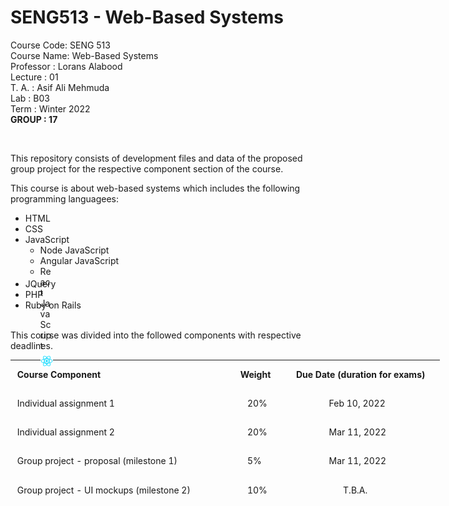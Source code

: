 # SENG513 - Web-Based Systems
Course Code: SENG 513<br>
Course Name: Web-Based Systems<br>
Professor  : Lorans Alabood<br>
Lecture    : 01<br>
T. A.      : Asif Ali Mehmuda<br>
Lab        : B03<br>
Term       : Winter 2022<br>
<b>GROUP   : 17</B>


<body>
<br>
<div>
<p>This repository consists of development files and data of the proposed group project for the respective component section of the course. </p>
</div>
<div>
This course is about web-based systems which includes the following programming languagees:  
<ul>
<li>HTML</li>
<li>CSS</li>
<li>JavaScript
  <ul>
    <li>Node JavaScript</li>
    <li>Angular JavaScript</li>
    <li style="width: 20px; height: 20px; font-size: 14px;">React JavaScript&nbsp&nbsp<img src="/icons/ReactJS.png" style="width: 20px; height: 20px;  margin-top: 30%;">
    </li>
  </ul>
  </li>
<li>JQuery</li>
<li>PHP</li>
<li>Ruby on Rails</li>
</ul>
</div>

<br>
<div>
This course was divided into the followed components with respective deadlines.<br>
<table style="width: 686.812px; height: 235px; float: center;" border="0" cellpadding="2">
<tbody>
<tr style="height: 15px;">
<td style="width: 366px; height: 41px;">&nbsp;<strong>Course Component</strong></td>
<td style="width: 78px; height: 41px; ">&nbsp;<strong>Weight</strong></td>
<td style="width: 239.812px; height: 41px;">&nbsp;<strong>Due Date (duration for exams)</strong></td>
</tr>
<tr style="height: 41px;">
<td style="width: 366px; height: 41px;">&nbsp;Individual assignment 1</td>
<td style="width: 78px; height: 41px; ">&nbsp;&nbsp;&nbsp;&nbsp;20%</td>
<td id="date" style="width: 239.812px; height: 41px;">&nbsp;&nbsp;&nbsp;&nbsp;&nbsp;&nbsp;&nbsp;&nbsp;&nbsp;&nbsp;&nbsp;&nbsp;&nbsp;&nbsp;&nbsp;Feb 10, 2022</td>
</tr>
<tr style="height: 41px;">
<td style="width: 366px; height: 41px;">&nbsp;Individual assignment 2</td>
<td style="width: 78px; height: 41px;">&nbsp;&nbsp;&nbsp;&nbsp;20%</td>
<td id="dateColum" style="width: 239.812px; height: 41px;">&nbsp;&nbsp;&nbsp;&nbsp;&nbsp;&nbsp;&nbsp;&nbsp;&nbsp;&nbsp;&nbsp;&nbsp;&nbsp;&nbsp;&nbsp;Mar 11, 2022</td>
</tr>
<tr style="height: 41px;">
<td style="width: 366px; height: 41px;">&nbsp;Group project - proposal (milestone 1)</td>
<td style="width: 78px; height: 41px;">&nbsp;&nbsp;&nbsp;&nbsp;5%</td>
<td id="date" style="width: auto; height: 41px;">&nbsp;&nbsp;&nbsp;&nbsp;&nbsp;&nbsp;&nbsp;&nbsp;&nbsp;&nbsp;&nbsp;&nbsp;&nbsp;&nbsp;&nbsp;Mar 11, 2022</td>
</tr>
<tr style="height: 41px;">
<td style="width: 366px; height: 41px;">&nbsp;Group project - UI mockups (milestone 2)</td>
<td style="width: 78px; height: 41px; ">&nbsp;&nbsp;&nbsp;&nbsp;10%</td>
<td id="date" style="width: 239.812px; height: 41px;">&nbsp;&nbsp;&nbsp;&nbsp;&nbsp;&nbsp;&nbsp;&nbsp;&nbsp;&nbsp;&nbsp;&nbsp;&nbsp;&nbsp;&nbsp;&nbsp;&nbsp;&nbsp;&nbsp;&nbsp;&nbsp;T.B.A.</td>
</tr>
<tr style="height: 33px;">
<td style="width: 366px; height: 41px;">&nbsp;Group project - technical topic presentation(milestone 3)</td>
<td style="width: 78px; height: 41px; ">&nbsp;&nbsp;&nbsp;&nbsp;10%</td>
<td id="date" style="width: 239.812px; height: 41px;">&nbsp;&nbsp;&nbsp;&nbsp;&nbsp;&nbsp;&nbsp;&nbsp;&nbsp;&nbsp;&nbsp;&nbsp;&nbsp;&nbsp;&nbsp;&nbsp;&nbsp;&nbsp;&nbsp;&nbsp;&nbsp;T.B.A.</td>
</tr>
<tr style="height: 29px;">
<td style="width: 366px; height: 29px;">&nbsp;Group project - final report and live demo(milestone 4)</td>
<td style="width: 78px; height: 41px;">&nbsp;&nbsp;&nbsp;&nbsp;35%</td>
<td id="date" style="width: 239.812px; height: 41px;">&nbsp;&nbsp;&nbsp;&nbsp;&nbsp;&nbsp;&nbsp;&nbsp;&nbsp;&nbsp;&nbsp;&nbsp;&nbsp;&nbsp;&nbsp;&nbsp;&nbsp;&nbsp;&nbsp;&nbsp;&nbsp;T.B.A.</td>
</tr>
</tbody>
</table>
</div>
</body>
